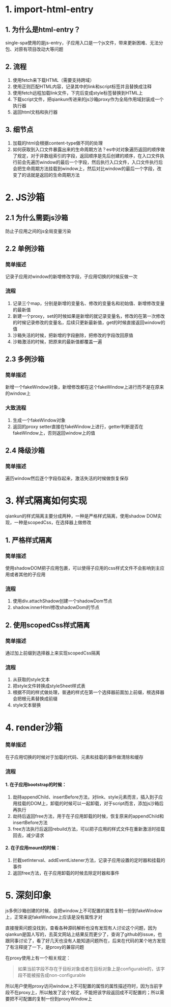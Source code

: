 # 1. import-html-entry
## 1. 为什么是html-entry？
single-spa使用的是js-entry，子应用入口是一个js文件，带来更新困难、无法分包、对原有项目改动大等问题
## 2. 流程
1. 使用fetch来下载HTML（需要支持跨域）
2. 使用正则匹配HTML内容，记录其中的link和script标签并且替换成注释
3. 使用fetch远程加载link文件，下完后变成style标签替换到HTML上
4. 下载script文件，把qiankun传进来的js沙箱proxy作为全局作用域封装成一个执行器
5. 返回html文档和执行器
## 3. 细节点
1. 加载的html会根据content-type做不同的处理
2. 如何获取到入口文件暴露出来的生命周期方法？es中对对象遍历返回的顺序做了规定，对于非数组索引的字段，返回顺序是先后创建的顺序，在入口文件执行前会先遍历window的最后一个字段，然后执行入口文件，入口文件执行后会把生命周期方法挂载到window上，然后对比window的最后一个字段，改变了的话就是返回的生命周期方法

# 2. JS沙箱
## 2.1 为什么需要js沙箱
防止子应用之间的js全局变量污染
## 2.2 单例沙箱
### 简单描述
记录子应用对window的新增修改字段，子应用切换的时候反做一次
### 流程
1. 记录三个map，分别是新增的变量名、修改的变量名和初始值、新增修改变量的最新值
2. 新建一个proxy，set的时候如果是新增的就记录变量名，修改的在第一次修改的时候记录修改的变量名，后续只更新最新值，get的时候直接返回window的值
3. 沙箱失活的时候，把新增的字段删除，把修改的字段改回原值
4. 沙箱激活的时候，把原来的最新值都覆盖一遍
## 2.3 多例沙箱
### 简单描述
新增一个fakeWindow对象，新增修改都在这个fakeWindow上进行而不是在原来的window上
### 大致流程
1. 生成一个fakeWindow对象
2. 返回的proxy setter直接在fakeWindow上进行，getter判断是否在fakeWindow上，否则返回window上的值
## 2.4 降级沙箱
### 简单描述
遍历window然后逐个字段存起来，激活失活的时候做恢复保存

# 3. 样式隔离如何实现
qiankun的样式隔离主要分成两种，一种是严格样式隔离，使用shadow DOM实现，一种是scopedCss，在选择器上做修改
## 1. 严格样式隔离
### 简单描述
使用shadowDOM把子应用包裹，可以使得子应用的css样式文件不会影响到主应用或者其他的子应用
### 流程
1. 使用div.attachShadow创建一个shadowDom节点
2. shadow.innerHtml修改shadowDom的节点
## 2. 使用scopedCss样式隔离
### 简单描述
通过加上前缀到选择器上来实现scopedCss隔离
### 流程
1. 从获取的style文本
2. 把style文件转换成styleSheet样式表
3. 根据不同的样式做处理，普通的样式在第一个选择器前面加上前缀，根选择器会把根元素替换成前缀
4. style文本替换

# 4. render沙箱
### 简单描述
在子应用切换的时候对于加载的代码、元素和挂载的事件做清除和缓存
### 流程
#### 1. 在子应用bootstrap的时候：
1. 劫持appendChild、insertBefore方法，对link、style元素而言，插入到子应用挂载的DOM上，卸载的时候可以一起卸载，对于script而言，添加js沙箱后再执行
2. 劫持后返回free方法，用于在子应用卸载的时候，恢复原来的appendChild和insertBefore方法
3. free方法执行后返回rebuild方法，可以把子应用的样式文件在重新激活时挂载回去，减少请求
#### 2. 在子应用mount的时候：
1. 拦截setInterval、addEventListener方法，记录子应用设置的定时器和挂载的事件
2. 返回free方法，在子应用卸载的时候去除定时器和事件


# 5. 深刻印象
js多例沙箱创建的时候，会把window上不可配置的属性复制一份到fakeWindow上，正常来说fakeWindow上应该是没有属性才对

直接搜索问题没找到，查看各种源码解析也没有发现有人讨论这个问题，因为qiankun是国人写的，去英文网站上结果反而更少了，查询了github的issue，也跟同事讨论了，看了好几天也没有人能知道问题所在，后来在代码的某个地方发现了有注释提了一下，是proxy的兼容问题

在proxy使用上有一个相关规定：
> 如果当前字段不存在于目标对象或者在目标对象上是configurable的，该字段不能被报告成non-configurable

所以用户使用proxy访问window上不可配置的属性的属性描述符时，因为当前字段不在proxy上，所以触发了这个规定，不能把该字段返回成不可配置的；所以需要把不可配置的复制一份到proxyWindow上
